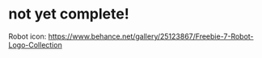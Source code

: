 # not yet complete!

Robot icon: https://www.behance.net/gallery/25123867/Freebie-7-Robot-Logo-Collection

